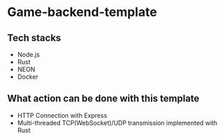 # Game-backend-template

## Tech stacks

- Node.js
- Rust
- NEON
- Docker

## What action can be done with this template
- HTTP Connection with Express
- Multi-threaded TCP(WebSocket)/UDP transmission implemented with Rust
